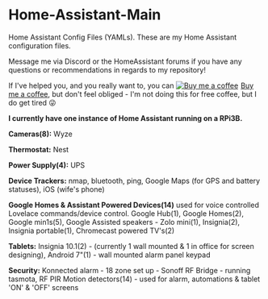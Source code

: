 # Home-Assistant-Main
Home Assistant Config Files (YAMLs). These are my Home Assistant configuration files.

Message me via Discord or the HomeAssistant forums if you have any questions or recommendations in regards to my repository! 

If I've helped you, and you really want to, you can <link href="https://fonts.googleapis.com/css?family=Cookie" rel="stylesheet"><a class="bmc-button" target="_blank" href="https://www.buymeacoffee.com/9lTxIVgZ3"><img src="https://www.buymeacoffee.com/assets/img/BMC-btn-logo.svg" alt="Buy me a coffee"><span style="margin-left:5px">Buy me a coffee</span></a>, but don't feel obliged - I'm not doing this for free coffee, but I do get tired :stuck_out_tongue_winking_eye: 

**I currently have one instance of Home Assistant running on a RPi3B.**

**Cameras(8):**
Wyze

**Thermostat:**
Nest

**Power Supply(4):**
UPS

**Device Trackers:**
nmap,
bluetooth,
ping,
Google Maps (for GPS and battery statuses),
iOS (wife's phone)

**Google Homes & Assistant Powered Devices(14)**
used for voice controlled Lovelace commands/device control. Google Hub(1), Google Homes(2), Google min1s(5), Google Assisted speakers - Zolo mini(1), Insignia(2), Insignia portable(1), Chromecast powered TV's(2)

**Tablets:**
Insignia 10.1(2) - (currently 1 wall mounted & 1 in office for screen designing),
Android 7"(1) - wall mounted alarm panel keypad

**Security:**
Konnected alarm - 18 zone set up - 
Sonoff RF Bridge - running tasmota,
RF PIR Motion detectors(14) - used for alarm, automations & tablet 'ON' & 'OFF' screens
